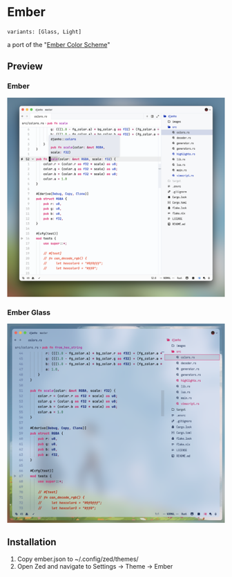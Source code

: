 # Ember
`variants: [Glass, Light]`

a port of the "[Ember Color Scheme](https://plugins.jetbrains.com/plugin/12401-ember-color-scheme)"

## Preview
### Ember
<img src="assets/ember.png" width="627">

### Ember Glass
<img src="assets/ember-glass.png" width="627">

## Installation
1. Copy ember.json to ~/.config/zed/themes/
2. Open Zed and navigate to Settings -> Theme -> Ember
